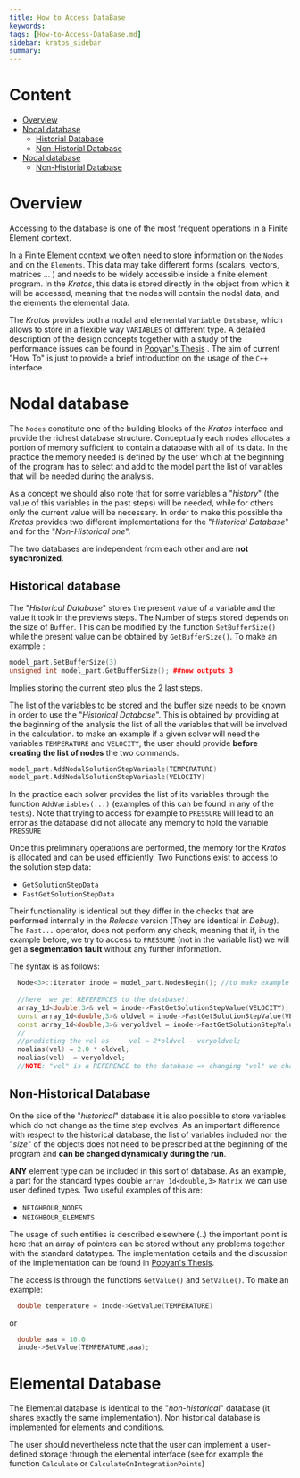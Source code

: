 ```yaml
---
title: How to Access DataBase
keywords: 
tags: [How-to-Access-DataBase.md]
sidebar: kratos_sidebar
summary: 
---
```


# Content
* [Overview][overview]
* [Nodal database][nodal]
   * [Historial Database][historical]
   * [Non-Historial Database][nonhistorical]
* [Nodal database][nodal]
   * [Non-Historial Database][nonhistoricalelem]

[overview]: https://github.com/KratosMultiphysics/Kratos/wiki/How-to-Access-DataBase#overview
[nodal]: https://github.com/KratosMultiphysics/Kratos/wiki/How-to-Access-DataBase#nodal-database
[historical]: https://github.com/KratosMultiphysics/Kratos/wiki/How-to-Access-DataBase#historical-database
[nonhistorical]: https://github.com/KratosMultiphysics/Kratos/wiki/How-to-Access-DataBase#non-historical-database
[nonhistoricalelem]: https://github.com/KratosMultiphysics/Kratos/wiki/How-to-Access-DataBase#elemental-database

# Overview

Accessing to the database is one of the most frequent operations in a Finite Element context.

In a Finite Element context we often need to store information on the `Nodes` and on the `Elements`. This data may take different forms (scalars, vectors, matrices ... ) and needs to be widely accessible inside a finite element program. In the _Kratos_, this data is stored directly in the object from which it will be accessed, meaning that the nodes will contain the nodal data, and the elements the elemental data.

The _Kratos_ provides both a nodal and elemental `Variable Database`, which allows to store in a flexible way `VARIABLES` of different type. A detailed description of the design concepts together with a study of the performance issues can be found in [Pooyan's Thesis](https://futur.upc.edu/3239147) . The aim of current "How To" is just to provide a brief introduction on the usage of the `C++` interface. 

# Nodal database

The `Nodes` constitute one of the building blocks of the _Kratos_ interface and provide the richest database structure. Conceptually each nodes allocates a portion of memory sufficient to contain a database with all of its data. In the practice the memory needed is defined by the user which at the beginning of the program has to select and add to the model part the list of variables that will be needed during the analysis.

As a concept we should also note that for some variables a "_history_" (the value of this variables in the past steps) will be needed, while for others only the current value will be necessary. In order to make this possible the _Kratos_ provides two different implementations for the "_Historical Database_" and for the "_Non-Historical one_".

The two databases are independent from each other and are **not synchronized**. 

## Historical database

The "_Historical Database_" stores the present value of a variable and the value it took in the previews steps. The Number of steps stored depends on the size of `Buffer`. This can be modified by the function `SetBufferSize()` while the present value can be obtained by `GetBufferSize()`. To make an example :

```cpp
model_part.SetBufferSize(3)
unsigned int model_part.GetBufferSize(); ##now outputs 3
```

Implies storing the current step plus the 2 last steps.

The list of the variables to be stored and the buffer size needs to be known in order to use the "_Historical Database_". This is obtained by providing at the beginning of the analysis the list of all the variables that will be involved in the calculation. to make an example if a given solver will need the variables `TEMPERATURE` and `VELOCITY`, the user should provide **before creating the list of nodes** the two commands.

```cpp
model_part.AddNodalSolutionStepVariable(TEMPERATURE)
model_part.AddNodalSolutionStepVariable(VELOCITY)
```

In the practice each solver provides the list of its variables through the function `AddVariables(...)` (examples of this can be found in any of the `tests`). Note that trying to access for example to `PRESSURE` will lead to an error as the database did not allocate any memory to hold the variable `PRESSURE`

Once this preliminary operations are performed, the memory for the _Kratos_ is allocated and can be used efficiently. Two Functions exist to access to the solution step data: 

* `GetSolutionStepData `
*  `FastGetSolutionStepData` 

Their functionality is identical but they differ in the checks that are performed internally in the _Release_ version (They are identical in _Debug_). The `Fast...` operator, does not perform any check, meaning that if, in the example before, we try to access to `PRESSURE` (not in the variable list) we will get a **segmentation fault** without any further information.

The syntax is as follows: 

```cpp
  Node<3>::iterator inode = model_part.NodesBegin(); //to make example let's take the first node
  
  //here  we get REFERENCES to the database!!
  array_1d<double,3>& vel = inode->FastGetSolutionStepValue(VELOCITY); //vel here has the value of velocity at the current step
  const array_1d<double,3>& oldvel = inode->FastGetSolutionStepValue(VELOCITY,1); //vel 1 step in the past
  const array_1d<double,3>& veryoldvel = inode->FastGetSolutionStepValue(VELOCITY,2); //vel 2 steps in the past
  //
  //predicting the vel as     vel = 2*oldvel - veryoldvel;
  noalias(vel) = 2.0 * oldvel;
  noalias(vel) -= veryoldvel;
  //NOTE: "vel" is a REFERENCE to the database => changing "vel" we change the database
```

##  Non-Historical Database 

On the side of the "_historical_" database it is also possible to store variables which do not change as the time step evolves. As an important difference with respect to the historical database, the list of variables included nor the "_size_" of the objects does not need to be prescribed at the beginning of the program and **can be changed dynamically during the run**.

**ANY** element type can be included in this sort of database. As an example, a part for the standard types double `array_1d<double,3>` `Matrix` we can use user defined types. Two useful examples of this are:

* `NEIGHBOUR_NODES`
* `NEIGHBOUR_ELEMENTS` 

The usage of such entities is described elsewhere (..) the important point is here that an array of pointers can be stored without any problems together with the standard datatypes. The implementation details and the discussion of the implementation can be found in [Pooyan's Thesis](https://scholar.google.es/citations?view_op=view_citation&hl=es&user=Z3lsvS8AAAAJ&citation_for_view=Z3lsvS8AAAAJ:hqOjcs7Dif8C).

The access is through the functions `GetValue()` and `SetValue()`. To make an example: 

```cpp
  double temperature = inode->GetValue(TEMPERATURE)
```
or
```cpp
  double aaa = 10.0
  inode->SetValue(TEMPERATURE,aaa);
```

# Elemental Database

The Elemental database is identical to the "_non-historical_" database (it shares exactly the same implementation). Non historical database is implemented for elements and conditions.

The user should nevertheless note that the user can implement a user-defined storage through the elemental interface (see for example the function `Calculate` or `CalculateOnIntegrationPoints`) 